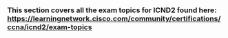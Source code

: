 ### This section covers all the exam topics for ICND2 found here: https://learningnetwork.cisco.com/community/certifications/ccna/icnd2/exam-topics
